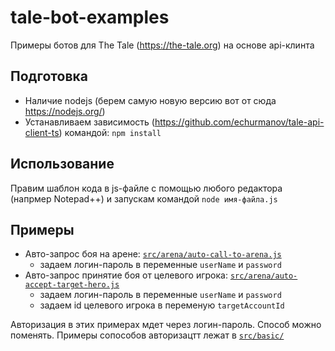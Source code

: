 # tale-bot-examples
Примеры ботов для The Tale (https://the-tale.org) на основе api-клинта

## Подготовка

* Наличие nodejs (берем самую новую версию вот от сюда https://nodejs.org/)
* Устанавливаем зависимость (https://github.com/echurmanov/tale-api-client-ts) командой: `npm install`

## Использование

Правим шаблон кода в js-файле с помощью любого редактора (напрмер Notepad++) и запускам командой `node имя-файла.js`

## Примеры
* Авто-запрос боя на арене: [`src/arena/auto-call-to-arena.js`](src/arena/auto-call-to-arena.js)
  * задаем логин-пароль в переменные `userName` и `password`
* Авто-запрос принятие боя от целевого игрока: [`src/arena/auto-accept-target-hero.js`](src/arena/auto-accept-target-hero.js)
  * задаем логин-пароль в переменные `userName` и `password`
  * задаем id целевого игрока в переменую `targetAccountId`

Авторизация в этих примерах мдет через логин-пароль. Способ можно поменять. Примеры сопособов авторизацтт лежат в [`src/basic/`](src/basic/)

